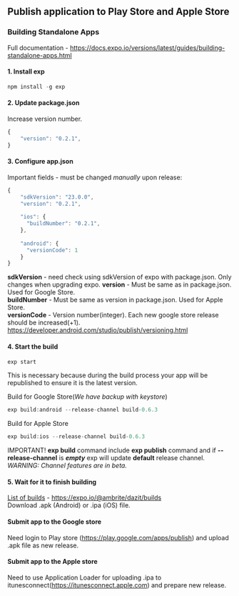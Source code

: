 ## Publish application to Play Store and Apple Store
### Building Standalone Apps
Full documentation - https://docs.expo.io/versions/latest/guides/building-standalone-apps.html
#### 1. Install exp
```javascript
npm install -g exp
```

#### 2. Update package.json

Increase version number.
```javascript
{
    "version": "0.2.1",
}
```

#### 3. Configure app.json
Important fields - must be changed *manually* upon release:
```javascript
{
    "sdkVersion": "23.0.0",
    "version": "0.2.1",
    
    "ios": {
      "buildNumber": "0.2.1",
    },
    
    "android": {
      "versionCode": 1
    }
}
```
**sdkVersion** - need check using sdkVersion of expo with package.json. Only changes when upgrading expo. 
**version** - Must be same as in package.json. Used for Google Store.  
**buildNumber** - Must be same as version in package.json. Used for Apple Store.  
**versionCode** - Version number(integer). Each new google store release should be increased(+1).  
https://developer.android.com/studio/publish/versioning.html

#### 4. Start the build
```javascript
exp start
```
This is necessary because during the build process your app will be republished to ensure it is the latest version.

Build for Google Store(*We have backup with keystore*)
```javascript
exp build:android --release-channel build-0.6.3
```
Build for Apple Store
```javascript
exp build:ios --release-channel build-0.6.3
```
IMPORTANT! **exp build** command include **exp publish** command and if **--release-channel** is ***empty*** exp will update **default** release channel.   
*WARNING: Channel features are in beta.*
#### 5. Wait for it to finish building
[List of builds](https://expo.io/@ambrite/dazit/builds) - https://expo.io/@ambrite/dazit/builds   
Download .apk (Android) or .ipa (iOS) file.

#### Submit app to the Google store
Need login to Play store (https://play.google.com/apps/publish) and upload .apk file as new release.

#### Submit app to the Apple store
Need to use Application Loader for uploading .ipa to itunesconnect(https://itunesconnect.apple.com) and prepare new release.
